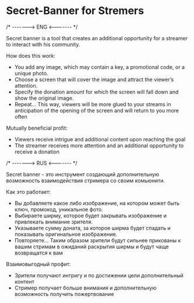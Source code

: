 # Secret-Banner for Stremers
/* -------> ENG <------- */

Secret banner is a tool that creates an additional opportunity for a streamer to interact with his community.

How does this work: 
- You add any image, which may contain a key, a promotional code, or a unique photo. 
- Choose a screen that will cover the image and attract the viewer’s attention.
- Specify the donation amount for which the screen will fall down and show the original image.
- Repeat...
This way, viewers will be more glued to your streams in anticipation of the opening of the screen and will return to you more often

Mutually beneficial profit:
- Viewers receive intrigue and additional content upon reaching the goal
- The streamer receives more attention and an additional opportunity to receive a donation

/* -------> RUS <------- */

Secret banner - это инструмент создающий дополнительную возможность взаимодействия стримера со своим комьюнити.

Как это работает: 
- Вы добавляете какое либо изображение, на котором может быть ключ, промокод, уникальное фото. 
- Выбираете ширму, которое будет закрывать изображение и привлекать внимание зрителя.
- Указываете сумму доната, за которое ширма будет спадать и показывать оригинальное изображение.
- Повторяете...
Таким образом зрители будут сильнее прикованы к вашим стримам в ожиданий раскрытия ширмы и будут чаще возвращатся к вам



Взаимовыгодный профит:
- Зрители получают интригу и по достижении цели дополнительный контент
- Стример получает больше внимания и дополнительную возможность получить пожертвование
